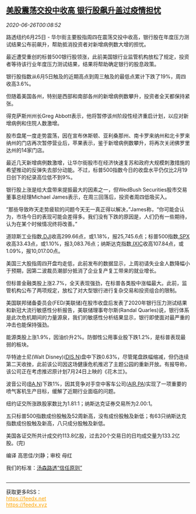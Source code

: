 <!--1593131021000-->
[美股震荡交投中收高 银行股飙升盖过疫情担忧](https://cn.reuters.com/article/usa-stock-0625-thur-idCNKBS23X00P)
------

<div><i>2020-06-26T00:08:52</i></div><div class="StandardArticleBody_body"><p>路透纽约6月25日 - 华尔街主要股指周四在震荡交投中收高，银行股在年度压力测试结果公布前飙升，帮助抵消投资者对新增病例数大增的担忧。 </p><p>最近遭受重创的标普500银行股领涨，此前美国银行业监管机构放松了规定，投资者等待该行业年度压力测试结果，结果将帮助确定银行的股息政策。 </p><p>银行股指数从6月5日触及的近期高点到周三触及的最低点累计下跌了19%，周四收高3.6%。 </p><p>但随着美国各州，特别是西部和南部各州的新增病例数攀升，投资者全天都保持紧张。 </p><p>得克萨斯州州长Greg Abbott表示，他将暂停该州阶段性经济重启计划，以应对新增病例和住院人数激增。 </p><p>股市盘尾一度走势震荡，因在宣布休斯顿、亚利桑那州、南卡罗来纳州和北卡罗来纳州的门店再次暂停营业后，苹果表示，鉴于新增病例数攀升，将再次关闭佛罗里达州的14家门店。 </p><p>最近几天新增病例数激增，让华尔街股市在经济快速复苏和政府大规模刺激措施的希望推动的反弹失去部分动能。不过，标普500指数今日的收盘水平仍仅比2月19日创下的纪录高位低不到9%。 </p><p>银行股上涨是给大盘带来提振最大的因素之一，但WedBush Securities股市交易董事总经理Michael James表示，在周三回落后，投资者周四低吸买入。 </p><p>“那些导致昨天走势疲软的问题今天无一真正得以解决，”James称，“你可能会认为，市场今日的表现可能会差得多。我们没有下跌的原因是，人们仍有一些期待，认为在某个时候情况终将改善。” </p><p>道琼斯工业指数<a href="/investing/markets/index?symbol=.DJI">.DJI</a>收高299.66点，或1.18%，报25,745.6点；标普500指数<a href="/investing/markets/index?symbol=.SPX">.SPX</a>收高33.43点，或1.10%，报3,083.76点；纳斯达克指数<a href="/investing/markets/index?symbol=.IXIC">.IXIC</a>收高107.84点，或1.09%，报10,017.00点。 </p><p>美国三大股指周四开盘均走低，此前发布的数据显示，上周初请失业金人数降幅小于预期，因第二波裁员潮部分抵消了企业复产复工带来的就业增长。 </p><p>但标普金融类股上涨2.7%，全天表现强劲，在标普各类股中涨幅最大。此前，监管机构公布了两项规定，放松了对大型银行进行复杂交易和投资组合的限制。 </p><p>美国联邦储备委员会(FED/美联储)在股市收盘后发表了2020年银行压力测试结果和新冠大流行敏感性分析报告，美联储理事夸尔斯(Randal Quarles)说，银行体系是此次危机期间的力量源泉，我们的敏感性分析结果显示，银行即使面对最严重的冲击也能保持强劲。 </p><p>能源类股上涨1.9%，因油价升2%。防御性公用事业股下跌1.2%，是标普表现最弱的板块。 </p><p>华特迪士尼(Walt Disney)(<span id="symbol_DIS.N_3"><a href="//www.reuters.com/companies/DIS.N">DIS.N</a></span>)盘中下跌0.63%，尽管尾盘跌幅缩减，但仍连续第二天收挫，此前该公司因这场健康危机推迟了主题公园的重新开放。有报导称，该公司正在考虑推迟原计划7月24日上映的《花木兰》。 </p><p>波音公司(<span id="symbol_BA.N_4"><a href="//www.reuters.com/companies/BA.N">BA.N</a></span>)下跌1%，因其竞争对手空中客车公司(<span id="symbol_AIR.PA_5"><a href="//www.reuters.com/companies/AIR.PA">AIR.PA</a></span>)实现了一项重要的喷气客机生产目标，缓解了近期行业面临的问题。 </p><p>纽约证交所涨跌股家数比为1.81:1；纳斯达克证券交易所为2.00:1。 </p><p>五只标普500指数成份股触及52周新高，没有成份股触及新低；有63只纳斯达克指数成份股触及新高，八只成分股触及新低。 </p><p>美国各证交所共计成交约113.8亿股，过去20个交易日的日均成交量为133.2亿股。(完) </p><div class="Attribution_container"><div class="Attribution_attribution"><p class="Attribution_content">编译 高思佳/刘静；审校 母红</p></div></div><div class="StandardArticleBody_trustBadgeContainer"><span class="StandardArticleBody_trustBadgeTitle">我们的标准：</span><span class="trustBadgeUrl"><a href="https://www.thomsonreuters.cn/content/dam/openweb/documents/pdf/china/brochures/about-us-1.pdf">汤森路透“信任原则”</a></span></div></div><br><hr><div>获取更多RSS：<br><a href="https://feedx.net" style="color:orange" target="_blank">https://feedx.net</a> <br><a href="https://feedx.xyz" style="color:orange" target="_blank">https://feedx.xyz</a><br></div>
